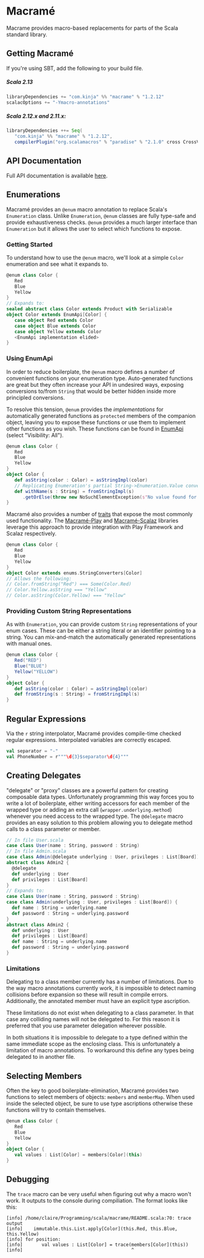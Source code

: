 # Macramé
Macrame provides macro-based replacements for parts of the Scala standard library.

## Getting Macramé
If you're using SBT, add the following to your build file.

##### Scala 2.13
```scala
libraryDependencies += "com.kinja" %% "macrame" % "1.2.12"
scalacOptions += "-Ymacro-annotations"
```

##### Scala 2.12.x and 2.11.x: 
```scala
libraryDependencies ++= Seq(
   "com.kinja" %% "macrame" % "1.2.12",
   compilerPlugin("org.scalamacros" % "paradise" % "2.1.0" cross CrossVersion.full))
```

## API Documentation
Full API documentation is available [here](http://claireneveu.github.io/macrame/doc/macrame/1.2.2/#package).

## Enumerations
Macramé provides an `@enum` macro annotation to replace Scala's `Enumeration` class. Unlike `Enumeration`, `@enum` classes are fully type-safe and provide exhaustiveness checks. `@enum` provides a much larger interface than `Enumeration` but it allows the user to select which functions to expose.

### Getting Started
To understand how to use the `@enum` macro, we'll look at a simple `Color` enumeration and see what it expands to.
```scala
@enum class Color {
   Red
   Blue
   Yellow
}
// Expands to:
sealed abstract class Color extends Product with Serializable
object Color extends EnumApi[Color] {
   case object Red extends Color
   case object Blue extends Color
   case object Yellow extends Color
   <EnumApi implementation elided>
}
```

### Using EnumApi
In order to reduce boilerplate, the `@enum` macro defines a number of convenient functions on your enumeration type. Auto-generated functions are great but they often increase your API in undesired ways, exposing conversions to/from `String` that would be better hidden inside more principled conversions.

To resolve this tension, `@enum` provides the *implementations* for automatically generated functions as `protected` members of the companion object, leaving you to expose these functions or use them to implement other functions as you wish. These functions can be found in [EnumApi](http://claireneveu.github.io/macrame/doc/macrame/1.2.2/#macrame.EnumApi) (select "Visibility: All").
```scala
@enum class Color {
   Red
   Blue
   Yellow
}
object Color {
   def asString(color : Color) = asStringImpl(color)
   // Replicating Enumeration's partial String->Enumeration.Value conversion.
   def withName(s : String) = fromStringImpl(s)
      .getOrElse(throw new NoSuchElementException(s"No value found for '$s'"))
}
```

Macramé also provides a number of [traits](http://claireneveu.github.io/macrame/doc/macrame/1.2.2/#macrame.enums.package) that expose the most commonly used functionality. The [Macramé-Play](https://github.com/ClaireNeveu/macrame/tree/master/macrame-play) and [Macramé-Scalaz](https://github.com/ClaireNeveu/macrame/tree/master/macrame-scalaz) libraries leverage this approach to provide integration with Play Framework and Scalaz respectively.
```scala
@enum class Color {
   Red
   Blue
   Yellow
}
object Color extends enums.StringConverters[Color]
// Allows the following:
// Color.fromString("Red") === Some(Color.Red)
// Color.Yellow.asString === "Yellow"
// Color.asString(Color.Yellow) === "Yellow"
```

### Providing Custom String Representations
As with `Enumeration`, you can provide custom `String` representations of your enum cases. These can be either a string literal or an identifier pointing to a string. You can mix-and-match the automatically generated representations with manual ones.
```scala
@enum class Color {
   Red("RED")
   Blue("BLUE")
   Yellow("YELLOW")
}
object Color {
   def asString(color : Color) = asStringImpl(color)
   def fromString(s : String) = fromStringImpl(s)
}
```

## Regular Expressions
Via the `r` string interpolator, Macramé provides compile-time checked regular expressions. Interpolated variables are correctly escaped.
```scala
val separator = "-"
val PhoneNumber = r"""\d{3}$separator\d{4}"""
```

## Creating Delegates
"delegate" or "proxy" classes are a powerful pattern for creating composable data types. Unfortunately programming this way forces you to write a lot of boilerplate, either writing accessors for each member of the wrapped type or adding an extra call (`wrapper.underlying.method`) whenever you need access to the wrapped type. The `@delegate` macro provides an easy solution to this problem allowing you to delegate method calls to a class parameter or member.
```scala
// In file User.scala
case class User(name : String, password : String)
// In file Admin.scala
case class Admin(@delegate underlying : User, privileges : List[Board])
abstract class Admin2 {
  @delegate
  def underlying : User
  def privileges : List[Board]
}
// Expands to:
case class User(name : String, password : String)
case class Admin(underlying : User, privileges : List[Board]) {
  def name : String = underlying.name
  def password : String = underlying.password
}
abstract class Admin2 {
  def underlying : User
  def privileges : List[Board]
  def name : String = underlying.name
  def password : String = underlying.password
}
```

### Limitations
Delegating to a class member currently has a number of limitations. Due to the way macro annotations currently work, it is impossible to detect naming collisions before expansion so these will result in compile errors. Additionally, the annotated member must have an explicit type ascription.

These limitations do not exist when delegating to a class parameter. In that case any colliding names will not be delegated to. For this reason it is preferred that you use parameter delegation wherever possible.

In both situations it is impossible to delegate to a type defined within the same immediate scope as the enclosing class. This is unfortunately a limitation of macro annotations. To workaround this define any types being delegated to in another file.

## Selecting Members
Often the key to good boilerplate-elimination, Macramé provides two functions to select members of objects: `members` and `memberMap`. When used inside the selected object, be sure to use type ascriptions otherwise these functions will try to contain themselves.
```scala
@enum class Color {
   Red
   Blue
   Yellow
}
object Color {
   val values : List[Color] = members[Color](this)
}
```
## Debugging
The `trace` macro can be very useful when figuring out why a macro won't work. It outputs to the console during compiliation. The format looks like this:
```console
[info] /home/claire/Programming/scala/macrame/README.scala:70: trace output
[info]    immutable.this.List.apply[Color](this.Red, this.Blue, this.Yellow)
[info] for position:
[info]       val values : List[Color] = trace(members[Color](this))
[info]                                        ^
```
